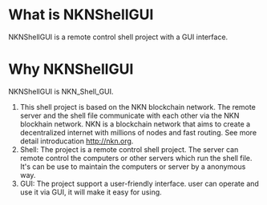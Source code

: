 ﻿# What is NKNShellGUI
NKNShellGUI is a remote control shell project with a GUI interface.

# Why NKNShellGUI
NKNShellGUI is NKN_Shell_GUI.
1. This shell project is based on the NKN blockchain network. The remote server and the shell file communicate with each other via the NKN blockhain network. NKN is a blockchain network that aims to create a decentralized internet with millions of nodes and fast routing. See more detail introducation http://nkn.org.
2. Shell: The project is a remote control shell project. The server can remote control the computers or other servers which run the shell file. It's can be use to maintain the computers or server by a anonymous way.
3. GUI: The project support a user-friendly interface. user can operate and use it via GUI, it will make it easy for using.
